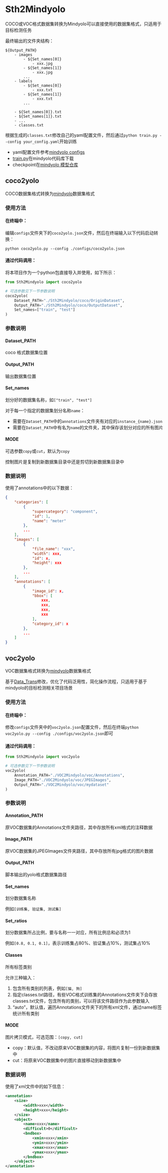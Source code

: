 # Sth2Mindyolo

COCO或VOC格式数据集转换为Mindyolo可以直接使用的数据集格式，只适用于目标检测任务

最终输出的文件夹结构：

```
${Output_PATH}
    - images
        - ${Set_names[0]}
            - xxx.jpg
        - ${Set_names[1]}
            - xxx.jpg
        ...
    - labels
        - ${Set_names[0]}
            - xxx.txt
        - ${Set_names[1]}
            - xxx.txt
        ...

    - ${Set_names[0]}.txt
    - ${Set_names[1]}.txt
    - ...
    - classes.txt
```

根据生成的`classes.txt`修改自己的yaml配置文件，然后通过`python train.py --config your_config.yaml`开始训练

- yaml配置文件参考[mindyolo configs](https://github.com/mindspore-lab/mindyolo/tree/master/configs)
- [train.py](https://github.com/mindspore-lab/mindyolo/blob/master/train.py)在mindyolo代码库下载
- checkpoint在[mindyolo 模型仓库](https://github.com/mindspore-lab/mindyolo/blob/master/docs/zh/modelzoo/benchmark.md)

## coco2yolo

COCO数据集格式转换为[mindyolo](https://github.com/mindspore-lab/mindyolo)数据集格式

### 使用方法

#### 在终端中：

编辑`configs`文件夹下的`coco2yolo.json`文件，然后在终端输入以下代码启动转换：

```
python coco2yolo.py --config ./configs/coco2yolo.json
```

#### 通过代码调用：

将本项目作为一个python包直接导入并使用，如下所示：

```python
from Sth2Mindyolo import coco2yolo

# 可选参数见下一节参数说明
coco2yolo(
    Dataset_PATH="./Sth2Mindyolo/coco/OriginDataset",
    Output_PATH="./Sth2Mindyolo/coco/OutputDataset",
    Set_names=["train", "test"]
)
```

### 参数说明

#### Dataset_PATH

coco 格式数据集位置

#### Output_PATH

输出数据集位置

#### Set_names

划分好的数据集名称，如`["train", "test"]`

对于每一个指定的数据集划分名称`name`：
- 需要在`Dataset_PATH`中的`annotations`文件夹有对应的`instance_{name}.json`
- 需要在`Dataset_PATH`中有名为`name`的文件夹，其中保存该划分对应的所有图片

#### MODE

可选参数`copy`或`cut`，默认为`copy`

控制图片是复制到新数据集目录中还是剪切到新数据集目录中

### 数据说明

使用了annotations中的以下数据：

```json
{
    "categories": [
        {
            "supercategory": "component",
            "id": 1,
            "name": "meter"
        },
        ...
    ],
    "images": [
        {
            "file_name": "xxx",
            "width": xxx,
            "id": x,
            "height": xxx
        },
        ...
    ],
    "annotations": [
        {
            "image_id": x,
            "bbox": [
                xxx,
                xxx,
                xxx,
                xxx
            ],
            "category_id": x
        },
        ...
    ]
}
```

## voc2yolo

VOC数据集格式转换为[mindyolo](https://github.com/mindspore-lab/mindyolo)数据集格式

基于[Data_Trans](https://github.com/JieZzzoo/Data_Trans)修改，优化了代码泛用性，简化操作流程，只适用于基于mindyolo的目标检测相关项目场景

### 使用方法

#### 在终端中：

修改`configs`文件夹中的`voc2yolo.json`配置文件，然后在终端`python voc2yolo.py --config ./configs/voc2yolo.json`即可

#### 通过代码调用：

```python
from Sth2Mindyolo import voc2yolo

# 可选参数见下一节参数说明
voc2yolo(
    Annotation_PATH="./VOC2Mindyolo/voc/Annotations",
    Image_PATH="./VOC2Mindyolo/voc/JPEGImages",
    Output_PATH="./VOC2Mindyolo/voc/mydataset"
)
```

### 参数说明

#### Annotation_PATH

原VOC数据集的Annotations文件夹路径，其中存放所有xml格式的注释数据

#### Image_PATH

原VOC数据集的JPEGImages文件夹路径，其中存放所有jpg格式的图片数据

#### Output_PATH

脚本输出的yolo格式数据集路径

#### Set_names

划分数据集名称

例如`[训练集, 验证集, 测试集]`

#### Set_ratios

划分数据集所占比例，要与名称一一对应，所有比例总和必须为1

例如`[0.8, 0.1, 0.1]`，表示训练集占80%、验证集占10%，测试集占10%

#### Classes

所有标签类别

允许三种输入：

1. 包含所有类别的列表，例如`[猫, 狗]`
2. 指定classes.txt路径，有些VOC格式训练集的Annotations文件夹下会存放classes.txt文件，包含所有的类别，可以将该文件路径作为此参数输入
3. “auto”，默认值，遍历Annotations文件夹下的所有xml文件，通过name标签统计所有类别

#### MODE

图片拷贝模式，可选范围：`[copy, cut]`

- copy：默认值，不改动原来VOC数据集的内容，将图片复制一份到新数据集中
- cut：将原来VOC数据集中的图片直接移动到新数据集中

### 数据说明

使用了xml文件中的如下信息：

```xml
<annotation>
	<size>
		<width>xxx</width>
		<height>xxx</height>
	</size>
	<object>
		<name>xxx</name>
		<difficult>0</difficult>
		<bndbox>
			<xmin>xxx</xmin>
			<ymin>xxx</ymin>
			<xmax>xxx</xmax>
			<ymax>xxx</ymax>
		</bndbox>
	</object>
</annotation>
```

